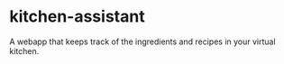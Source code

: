 kitchen-assistant
=================

A webapp that keeps track of the ingredients and recipes in your virtual kitchen.

